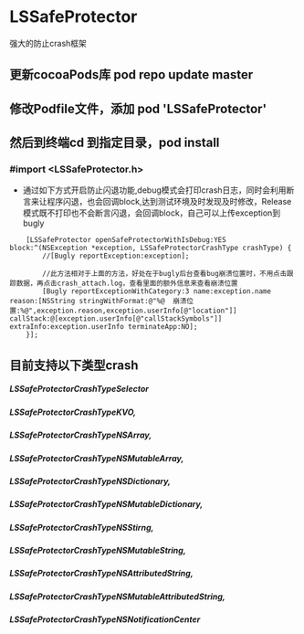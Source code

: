 # LSSafeProtector
强大的防止crash框架

##  更新cocoaPods库 pod repo update master
## 修改Podfile文件，添加 pod 'LSSafeProtector'
## 然后到终端cd 到指定目录，pod install
### #import <LSSafeProtector.h>
-  通过如下方式开启防止闪退功能,debug模式会打印crash日志，同时会利用断言来让程序闪退，也会回调block,达到测试环境及时发现及时修改，Release模式既不打印也不会断言闪退，会回调block，自己可以上传exception到bugly
```
    [LSSafeProtector openSafeProtectorWithIsDebug:YES block:^(NSException *exception, LSSafeProtectorCrashType crashType) {
        //[Bugly reportException:exception];
        
        //此方法相对于上面的方法，好处在于bugly后台查看bug崩溃位置时，不用点击跟踪数据，再点击crash_attach.log，查看里面的额外信息来查看崩溃位置
        [Bugly reportExceptionWithCategory:3 name:exception.name reason:[NSString stringWithFormat:@"%@  崩溃位置:%@",exception.reason,exception.userInfo[@"location"]] callStack:@[exception.userInfo[@"callStackSymbols"]] extraInfo:exception.userInfo terminateApp:NO];
    }];
```
### 
## 目前支持以下类型crash

##### LSSafeProtectorCrashTypeSelector
##### LSSafeProtectorCrashTypeKVO,
##### LSSafeProtectorCrashTypeNSArray,
##### LSSafeProtectorCrashTypeNSMutableArray,
##### LSSafeProtectorCrashTypeNSDictionary,
##### LSSafeProtectorCrashTypeNSMutableDictionary,
##### LSSafeProtectorCrashTypeNSStirng,
##### LSSafeProtectorCrashTypeNSMutableString,
##### LSSafeProtectorCrashTypeNSAttributedString,
##### LSSafeProtectorCrashTypeNSMutableAttributedString,
##### LSSafeProtectorCrashTypeNSNotificationCenter







